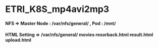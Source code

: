 # ETRI_K8S_mp4avi2mp3
#### NFS  => Master Node : /var/nfs/general/ , Pod : /mnt/ 
#### HTML Setting => /var/nfs/general/ movies<Directory> resorback.html result.html upload.html
